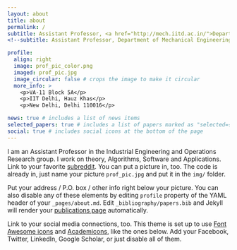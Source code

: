 ```yaml
---
layout: about
title: about
permalink: /
subtitle: Assistant Professor, <a href="http://mech.iitd.ac.in/">Department of Mechanical Engineering</a>, Indian Institute of Technology Delhi, New Delhi, India. 
<!--subtitle: Assistant Professor, Department of Mechanical Engineering,<a href='http://www.iitd.ac.in'>Indian Institute of Technology Delhi</a>, New Delhi, India. -->

profile:
  align: right
  image: prof_pic_color.png
  imaged: prof_pic.jpg
  image_circular: false # crops the image to make it circular
  more_info: >
    <p>VA-11 Block 5A</p>
    <p>IIT Delhi, Hauz Khas</p>
    <p>New Delhi, Delhi 110016</p>

news: true # includes a list of news items
selected_papers: true # includes a list of papers marked as "selected={true}"
social: true # includes social icons at the bottom of the page
---
```


I am an Assistant Professor in the Industrial Engineering and Operations Research group. I work on theory, Algorithms, Software and Applications. Link to your favorite [subreddit](http://reddit.com). You can put a picture in, too. The code is already in, just name your picture `prof_pic.jpg` and put it in the `img/` folder.

Put your address / P.O. box / other info right below your picture. You can also disable any of these elements by editing `profile` property of the YAML header of your `_pages/about.md`. Edit `_bibliography/papers.bib` and Jekyll will render your [publications page](https://ppalkar.github.io/publications/) automatically.

Link to your social media connections, too. This theme is set up to use [Font Awesome icons](https://fontawesome.com/) and [Academicons](https://jpswalsh.github.io/academicons/), like the ones below. Add your Facebook, Twitter, LinkedIn, Google Scholar, or just disable all of them.
